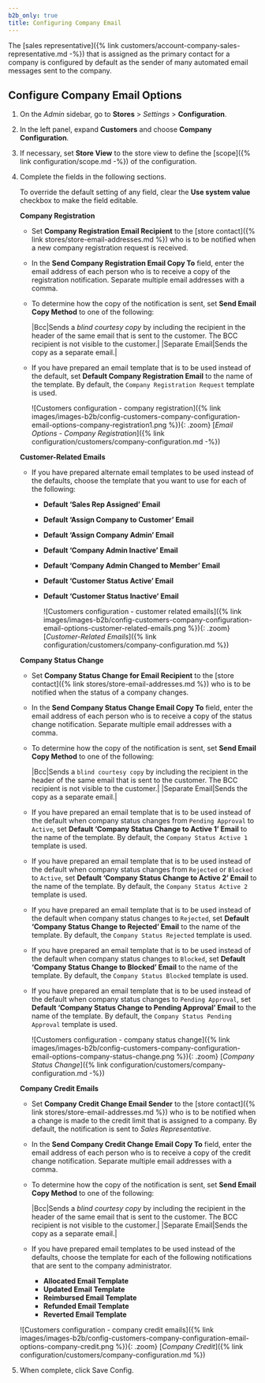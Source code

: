 ```yaml
---
b2b_only: true
title: Configuring Company Email
---
```


The [sales representative]({% link customers/account-company-sales-representative.md -%}) that is assigned as the primary contact for a company is configured by default as the sender of many automated email messages sent to the company.

## Configure Company Email Options

1. On the _Admin_ sidebar, go to  **Stores** > _Settings_ > **Configuration**.

1. In the left panel, expand **Customers** and choose **Company Configuration**.

1. If necessary, set **Store View** to the store view to define the [scope]({% link configuration/scope.md -%}) of the configuration.

1. Complete the fields in the following sections.

   To override the default setting of any field, clear the **Use system value** checkbox to make the field editable.

   **Company Registration**

   - Set **Company Registration Email Recipient** to the [store contact]({% link stores/store-email-addresses.md %}) who is to be notified when a new company registration request is received.

   - In the **Send Company Registration Email Copy To** field, enter the email address of each person who is to receive a copy of the registration notification. Separate multiple email addresses with a comma.

   - To determine how the copy of the notification is sent, set **Send Email Copy Method** to one of the following:

        |Bcc|Sends a _blind courtesy copy_ by including the recipient in the header of the same email that is sent to the customer. The BCC recipient is not visible to the customer.|
        |Separate Email|Sends the copy as a separate email.|

   - If you have prepared an email template that is to be used instead of the default, set **Default Company Registration Email** to the name of the template. By default, the `Company Registration Request` template is used.

        ![Customers configuration - company registration]({% link images/images-b2b/config-customers-company-configuration-email-options-company-registration1.png %}){: .zoom}
        [_Email Options - Company Registration_]({% link configuration/customers/company-configuration.md -%})

   **Customer-Related Emails**

   - If you have prepared alternate email templates to be used instead of the defaults, choose the template that you want to use for each of the following:

      - **Default ‘Sales Rep Assigned’ Email**
      - **Default ‘Assign Company to Customer’ Email**
      - **Default ‘Assign Company Admin’ Email**
      - **Default ‘Company Admin Inactive’ Email**
      - **Default ‘Company Admin Changed to Member’ Email**
      - **Default ‘Customer Status Active’ Email**
      - **Default ‘Customer Status Inactive’ Email**

        ![Customers configuration - customer related emails]({% link images/images-b2b/config-customers-company-configuration-email-options-customer-related-emails.png %}){: .zoom}
        [_Customer-Related Emails_]({% link configuration/customers/company-configuration.md %})

   **Company Status Change**

   - Set **Company Status Change for Email Recipient** to the [store contact]({% link stores/store-email-addresses.md %}) who is to be notified when the status of a company changes.

   - In the **Send Company Status Change Email Copy To** field, enter the email address of each person who is to receive a copy of the status change notification. Separate multiple email addresses with a comma.

   - To determine how the copy of the notification is sent, set **Send Email Copy Method** to one of the following:

        |Bcc|Sends a `blind courtesy copy` by including the recipient in the header of the same email that is sent to the customer. The BCC recipient is not visible to the customer.|
        |Separate Email|Sends the copy as a separate email.|

   - If you have prepared an email template that is to be used instead of the default when company status changes from `Pending Approval` to `Active`, set **Default ‘Company Status Change to Active 1’ Email** to the name of the template. By default, the `Company Status Active 1` template is used.

   - If you have prepared an email template that is to be used instead of the default when company status changes from `Rejected` or `Blocked` to `Active`, set **Default ‘Company Status Change to Active 2’ Email** to the name of the template. By default, the `Company Status Active 2` template is used.

   - If you have prepared an email template that is to be used instead of the default when company status changes to `Rejected`, set **Default ‘Company Status Change to Rejected’ Email** to the name of the template. By default, the `Company Status Rejected` template is used.

   - If you have prepared an email template that is to be used instead of the default when company status changes to `Blocked`, set **Default ‘Company Status Change to Blocked’ Email** to the name of the template. By default, the `Company Status Blocked` template is used.

   - If you have prepared an email template that is to be used instead of the default when company status changes to `Pending Approval`, set **Default ‘Company Status Change to Pending Approval’ Email** to the name of the template. By default, the `Company Status Pending Approval` template is used.

        ![Customers configuration - company status change]({% link images/images-b2b/config-customers-company-configuration-email-options-company-status-change.png %}){: .zoom}
        [_Company Status Change_]({% link configuration/customers/company-configuration.md -%})

   **Company Credit Emails**

   - Set **Company Credit Change Email Sender** to the [store contact]({% link stores/store-email-addresses.md %}) who is to be notified when a change is made to the credit limit that is assigned to a company. By default, the notification is sent to _Sales Representative_.

   - In the **Send Company Credit Change Email Copy To** field, enter the email address of each person who is to receive a copy of the credit change notification. Separate multiple email addresses with a comma.

   - To determine how the copy of the notification is sent, set **Send Email Copy Method** to one of the following:

        |Bcc|Sends a _blind courtesy copy_ by including the recipient in the header of the same email that is sent to the customer. The BCC recipient is not visible to the customer.|
        |Separate Email|Sends the copy as a separate email.|

   - If you have prepared email templates to be used instead of the defaults, choose the template for each of the following notifications that are sent to the company administrator.

      - **Allocated Email Template**
      - **Updated Email Template**
      - **Reimbursed Email Template**
      - **Refunded Email Template**
      - **Reverted Email Template**

    ![Customers configuration - company credit emails]({% link images/images-b2b/config-customers-company-configuration-email-options-company-credit.png %}){: .zoom}
    [_Company Credit_]({% link configuration/customers/company-configuration.md %})

1. When complete, click <span class="btn">Save Config</span>.

